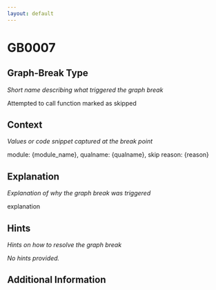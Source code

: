 ```yaml
---
layout: default
---
```

# GB0007

## Graph-Break Type
*Short name describing what triggered the graph break*

Attempted to call function marked as skipped

## Context
*Values or code snippet captured at the break point*

module: {module_name}, qualname: {qualname}, skip reason: {reason}

## Explanation
*Explanation of why the graph break was triggered*

explanation

## Hints
*Hints on how to resolve the graph break*

*No hints provided.*


## Additional Information

<!-- ADDITIONAL INFORMATION START - Add custom information below this line -->

<!-- ADDITIONAL INFORMATION END -->

